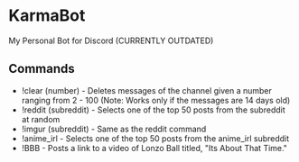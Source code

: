 # KarmaBot
My Personal Bot for Discord (CURRENTLY OUTDATED)

## Commands
- !clear (number) - Deletes messages of the channel given a number ranging from 2 - 100 (Note: Works only if the messages are 14 days old)
- !reddit (subreddit) - Selects one of the top 50 posts from the subreddit at random
- !imgur (subreddit) - Same as the reddit command
- !anime_irl - Selects one of the top 50 posts from the anime_irl subreddit
- !BBB - Posts a link to a video of Lonzo Ball titled, "Its About That Time."
